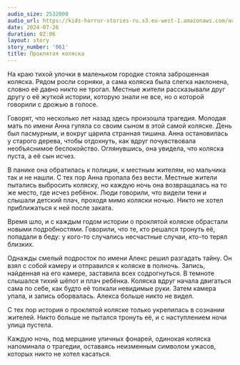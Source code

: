 ```yaml
---
audio_size: 2532000
audio_url: https://kids-horror-stories-ru.s3.eu-west-1.amazonaws.com/audio/061-stroller.mp3
date: 2024-07-26
duration: 02:06
layout: story
story_number: '061'
title: Проклятая коляска
---
```


На краю тихой улочки в маленьком городке стояла заброшенная коляска. Рядом росли сорняки, а сама коляска была слегка наклонена, словно её давно никто не трогал. Местные жители рассказывали друг другу о её жуткой истории, которую знали не все, но о которой говорили с дрожью в голосе.

Говорят, что несколько лет назад здесь произошла трагедия. Молодая мать по имени Анна гуляла со своим сыном в этой самой коляске. День был пасмурным, и вокруг царила странная тишина. Анна остановилась у старого дерева, чтобы отдохнуть, как вдруг почувствовала необъяснимое беспокойство. Оглянувшись, она увидела, что коляска пуста, а её сын исчез.

В панике она обратилась к полиции, к местным жителям, но мальчика так и не нашли. С тех пор Анна пропала без вести. Местные жители пытались выбросить коляску, но каждую ночь она возвращалась на то же место, где исчез ребёнок. Люди говорили, что видели тени и слышали детский плач, проходя мимо коляски ночью. Никто не хотел приближаться к ней после заката.

Время шло, и с каждым годом истории о проклятой коляске обрастали новыми подробностями. Говорили, что те, кто решался тронуть её, попадали в беду: у кого-то случались несчастные случаи, кто-то терял близких.

Однажды смелый подросток по имени Алекс решил разгадать тайну. Он взял с собой камеру и отправился к коляске в полночь. Запись, найденная на его камере, заставила всех содрогнуться. В темноте слышался тихий шёпот и плач ребёнка. Коляска вдруг начала двигаться сама по себе, как будто её толкали невидимые руки. Затем камера упала, и запись оборвалась. Алекса больше никто не видел.

С тех пор история о проклятой коляске только укрепилась в сознании жителей. Никто больше не пытался тронуть её, и с наступлением ночи улица пустела.

Каждую ночь, под мерцание уличных фонарей, одинокая коляска напоминала о трагедии, оставаясь неизменным символом ужасов, которых никто не хотел касаться.